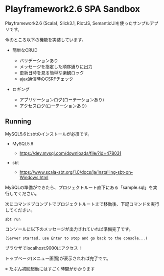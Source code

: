 # Playframework2.6 SPA Sandbox

Playframework2.6 (Scala), Slick3.1, RiotJS, SemanticUIを使ったサンプルアプリです。

今のところ以下の機能を実装しています。

* 簡単なCRUD
    * バリデーションあり
    * メッセージを指定した順序通りに出力
    * 更新日時を見る簡単な楽観ロック
    * ajax通信時のCSRFチェック

* ロギング
    * アプリケーションログ(ローテーションあり)
    * アクセスログ(ローテーションあり)

## Running

MySQL5.6とsbtのインストールが必須です。

* MySQL5.6
    * https://dev.mysql.com/downloads/file/?id=478031

* sbt
    * https://www.scala-sbt.org/1.0/docs/ja/Installing-sbt-on-Windows.html


MySQLの準備ができたら、プロジェクトルート直下にある「sample.sql」を実行してください。

次にコマンドプロンプトでプロジェクトルートまで移動後、下記コマンドを実行してください。

```
sbt run
```

コンソールに以下のメッセージが出力されていれば準備完了です。

```
(Server started, use Enter to stop and go back to the console...)
```

ブラウザでlocalhost:9000にアクセス！

トップページ(メニュー画面)が表示されれば完了です。

※ たぶん初回起動にはすごく時間がかかります
